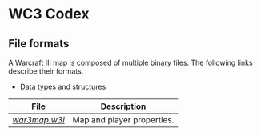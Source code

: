 # WC3 Codex


## File formats

A Warcraft III map is composed of multiple binary files. The following links describe their formats.

- [Data types and structures](files/types.md)


| File         | Description                |
| ------------ | -------------------------- |
| [_war3map.w3i_](files/w3i.md) | Map and player properties. |